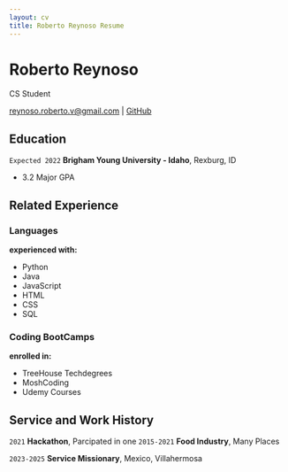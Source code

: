 ```yaml
---
layout: cv
title: Roberto Reynoso Resume
---
```

# Roberto Reynoso
CS Student

<div id="webaddress">
<a href="reynoso.roberto.v@gmail.com">reynoso.roberto.v@gmail.com</a>
| <a href="https://github.com/RvRproduct/">GitHub</a>
</div>

<!-- https://www.monique.tech/the-art-of-markdown -->

## Education

`Expected 2022`
__Brigham Young University - Idaho__, Rexburg, ID

- 3.2 Major GPA

## Related Experience
### Languages
__experienced with:__
* Python
* Java
* JavaScript
* HTML
* CSS
* SQL
### Coding BootCamps
__enrolled in:__
* TreeHouse Techdegrees
* MoshCoding
* Udemy Courses
## Service and Work History
`2021`
__Hackathon__, Parcipated in one
`2015-2021`
__Food Industry__, Many Places


`2023-2025`
__Service Missionary__, Mexico, Villahermosa

<!-- ### Footer

Last updated: May 2013 -->


